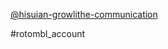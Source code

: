[@hisuian-growlithe-communication](https://www.tumblr.com/hisuian-growlithe-communication)

#rotombl_account 